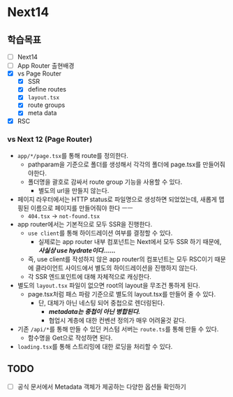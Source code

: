 # Next14

## 학습목표

- [ ] Next14
- [ ] App Router 출현배경
- [x] vs Page Router
  - [x] SSR
  - [x] define routes
  - [x] `layout.tsx`
  - [x] route groups
  - [x] meta data
- [x] RSC

### vs Next 12 (Page Router)

- `app/*/page.tsx`를 통해 route를 정의한다.
  - pathparam을 기준으로 폴더를 생성해서 각각의 폴더에 page.tsx를 만들어줘야한다.
  - 폴더명을 괄호로 감싸서 route group 기능을 사용할 수 있다.
    - 별도의 url을 만들지 않는다.
- 페이지 라우터에서는 HTTP status로 파일명으로 생성하면 되었었는데, 새롭게 맵핑된 이름으로 페이지를 만들어줘야 한다 ㅡㅡ
  - `404.tsx` &rarr; `not-found.tsx`
- app router에서는 기본적으로 모두 SSR을 진행한다.
  - `use client`를 통해 하이드레이션 여부를 결정할 수 있다.
    - 실제로는 app router 내부 컴포넌트는 Next에서 모두 SSR 하기 때문에, **_사실상 use hydrate이다......_**
  - 즉, use client를 작성하지 않은 app router의 컴포넌트는 모두 RSC이기 때문에 클라이언트 사이드에서 별도의 하이드레이션을 진행하지 않는다.
  - 각 SSR 엔드포인트에 대해 자체적으로 캐싱한다.
- 별도의 `layout.tsx` 파일이 없으면 root의 layout을 무조건 통하게 된다.
  - page.tsx처럼 패스 파람 기준으로 별도의 layout.tsx를 만들어 줄 수 있다.
    - 단, 대체가 아닌 네스팅 되어 중첩으로 렌더링된다.
      - **_metadata는 중첩이 아닌 병합된다._**
      - 협업시 계층에 대한 컨벤션 정의가 매우 어려울것 같다.
- 기존 `/api/*`를 통해 만들 수 있던 커스텀 서버는 `route.ts`를 통해 만들 수 있다.
  - 함수명을 Get으로 작성하면 된다.
- `loading.tsx`를 통해 스트리밍에 대한 로딩을 처리할 수 있다.

## TODO

- [ ] 공식 문서에서 Metadata 객체가 제공하는 다양한 옵션들 확인하기
